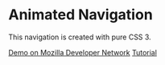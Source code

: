# Animated Navigation

This navigation is created with pure CSS 3.

[Demo on Mozilla Developer Network](https://developer.mozilla.org/de/demos/detail/flipping-card-navigation/)
[Tutorial](http://www.matthias-kalden.de/navtutorial.php)

